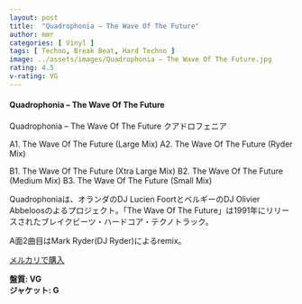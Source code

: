 ```yaml
---
layout: post
title:  "Quadrophonia – The Wave Of The Future"
author: mmr
categories: [ Vinyl ]
tags: [ Techno, Break Beat, Hard Techno ]
image: ../assets/images/Quadrophonia – The Wave Of The Future.jpg
rating: 4.5
v-rating: VG
---
```


#### Quadrophonia – The Wave Of The Future

Quadrophonia – The Wave Of The Future
クアドロフェニア

A1. The Wave Of The Future (Large Mix)
A2. The Wave Of The Future (Ryder Mix)

B1. The Wave Of The Future (Xtra Large Mix)
B2. The Wave Of The Future (Medium Mix)
B3. The Wave Of The Future (Small Mix)

Quadrophoniaは、オランダのDJ Lucien FoortとベルギーのDJ Olivier Abbeloosのよるプロジェクト。「The Wave Of The Future」は1991年にリリースされたブレイクビーツ・ハードコア・テクノトラック。

A面2曲目はMark Ryder(DJ Ryder)によるremix。


[メルカリで購入](https://jp.mercari.com/item/m15962785209?afid=6142608987)

<div class="mt-4 mb-4 d-flex align-items-center">
<strong class="mr-1">盤質: VG</strong>
</div>
<div class="mt-4 mb-4 d-flex align-items-center">
<strong class="mr-1">ジャケット: G</strong>
</div>
